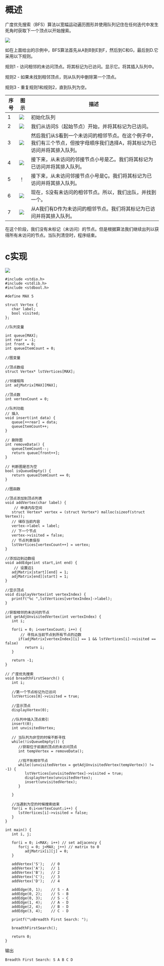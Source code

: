# 概述
广度优先搜索（BFS）算法以宽幅运动遍历图形并使用队列记住在任何迭代中发生死角时获取下一个顶点以开始搜索。

![](./images/breadth_first_traversal.jpg)

如在上面给出的示例中，BFS算法首先从A到B到E到F，然后到C和G，最后到D.它采用以下规则。

规则1 - 访问相邻的未访问顶点。将其标记为已访问。显示它。将其插入队列中。

规则2 - 如果未找到相邻顶点，则从队列中删除第一个顶点。

规则3 - 重复规则1和规则2，直到队列为空。

序号 | 图示 | 描述
-----|-----|----- 
1 | ![](./images/bfs_one.jpg) | 初始化队列
2 | ![](./images/bfs_two.jpg) | 我们从访问S（起始节点）开始，并将其标记为已访问。
3 | ![](./images/bfs_three.jpg) | 然后我们从S看到一个未访问的相邻节点。在这个例子中，我们有三个节点，但按字母顺序我们选择A，将其标记为已访问并将其排入队列。
4 | ![](./images/bfs_four.jpg) | 接下来，从未访问的邻接节点小号是乙。我们将其标记为已访问并将其排入队列。
5 | ！[](./images/bfs_five.jpg) | 接下来，从未访问邻接节点小号是Ç。我们将其标记为已访问并将其排入队列。
6 | ![](./images/bfs_six.jpg) | 现在，S没有未访问的相邻节点。所以，我们出队，并找到一个。
7 | ![](./images/bfs_seven.jpg) | 从A我们有D作为未访问的相邻节点。我们将其标记为已访问并将其排入队列。

在这个阶段，我们没有未标记（未访问）的节点。但是根据算法我们继续出列以获得所有未访问的节点。当队列清空时，程序结束。

# c实现
![](./images/bfs_one.jpg)

```
#include <stdio.h>
#include <stdlib.h>
#include <stdbool.h>

#define MAX 5

struct Vertex {
   char label;
   bool visited;
};

//队列变量

int queue[MAX];
int rear = -1;
int front = 0;
int queueItemCount = 0;

//图变量

//顶点数组
struct Vertex* lstVertices[MAX];

//邻接矩阵
int adjMatrix[MAX][MAX];

//顶点数
int vertexCount = 0;

//队列功能
// 插入
void insert(int data) {
   queue[++rear] = data;
   queueItemCount++;
}

// 删除图
int removeData() {
   queueItemCount--;
   return queue[front++]; 
}

// 判断图是否为空
bool isQueueEmpty() {
   return queueItemCount == 0;
}

//图函数

//顶点添加到顶点列表
void addVertex(char label) {
    // 申请内存空间
   struct Vertex* vertex = (struct Vertex*) malloc(sizeof(struct Vertex));
   // 储存当前内容
   vertex->label = label;  
   // 下一个节点
   vertex->visited = false;   
   // 节点列表保存  
   lstVertices[vertexCount++] = vertex;
}

//添加边到边数组
void addEdge(int start,int end) {
    // 设置边1
   adjMatrix[start][end] = 1;
   adjMatrix[end][start] = 1;
}

//显示顶点
void displayVertex(int vertexIndex) {
   printf("%c ",lstVertices[vertexIndex]->label);
}       

//获取相邻的未访问的节点
int getAdjUnvisitedVertex(int vertexIndex) {
   int i;
	
   for(i = 0; i<vertexCount; i++) {
       // 寻找从当前节点到所有节点的边数
      if(adjMatrix[vertexIndex][i] == 1 && lstVertices[i]->visited == false)
         return i;
   }
	
   return -1;
}

// 广度优先搜索
void breadthFirstSearch() {
   int i;

   //第一个节点标记为已访问
   lstVertices[0]->visited = true;

   //显示顶点
   displayVertex(0);   

   //队列中插入顶点索引
   insert(0);
   int unvisitedVertex;

   // 当队列为非空的时候不断寻找
   while(!isQueueEmpty()) {
      //获取位于前面的顶点的未访问顶点
      int tempVertex = removeData();   

      //找不到相邻节点
      while((unvisitedVertex = getAdjUnvisitedVertex(tempVertex)) != -1) {    
         lstVertices[unvisitedVertex]->visited = true;
         displayVertex(unvisitedVertex);
         insert(unvisitedVertex);               
      }
		
   }   

   //当遇到为空的时候搜索结束
   for(i = 0;i<vertexCount;i++) {
      lstVertices[i]->visited = false;
   }    
}

int main() {
   int i, j;

   for(i = 0; i<MAX; i++) // set adjacency {
      for(j = 0; j<MAX; j++) // matrix to 0
         adjMatrix[i][j] = 0;
   }

   addVertex('S');   // 0
   addVertex('A');   // 1
   addVertex('B');   // 2
   addVertex('C');   // 3
   addVertex('D');   // 4
 
   addEdge(0, 1);    // S - A
   addEdge(0, 2);    // S - B
   addEdge(0, 3);    // S - C
   addEdge(1, 4);    // A - D
   addEdge(2, 4);    // B - D
   addEdge(3, 4);    // C - D
	
   printf("\nBreadth First Search: ");
   
   breadthFirstSearch();

   return 0;
}

```

输出
```
Breadth First Search: S A B C D

```